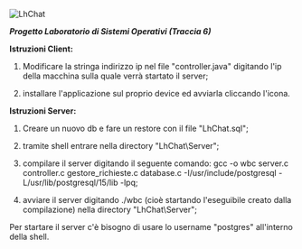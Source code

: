 ![LhChat](https://i.ibb.co/QX3RSyK/icon-lhchat.png)

***Progetto Laboratorio di Sistemi Operativi (Traccia 6)***

**Istruzioni Client:**

1) Modificare la stringa indirizzo ip nel file "controller.java" digitando l'ip della macchina sulla quale verrà startato il server;

2) installare l'applicazione sul proprio device ed avviarla cliccando l'icona.

**Istruzioni Server:**

1) Creare un nuovo db e fare un restore con il file "LhChat.sql";

2) tramite shell entrare nella directory "LhChat\Server";

3) compilare il server digitando il seguente comando: gcc -o wbc server.c controller.c gestore_richieste.c database.c -I/usr/include/postgresql -L/usr/lib/postgresql/15/lib -lpq;

4) avviare il server digitando ./wbc (cioè startando l'eseguibile creato dalla compilazione) nella directory "LhChat\Server";

Per startare il server c'è bisogno di usare lo username "postgres" all'interno della shell.

